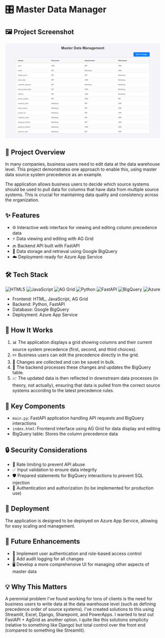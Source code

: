 # 🎛️ Master Data Manager

## 🖼️ Project Screenshot
![image](images/project-screenshot.png)


## 🚀 Project Overview

In many companies, business users need to edit data at the data warehouse level. This project demonstrates one approach to enable this, using master data source system precedence as an example. 

The application allows business users to decide which source systems should be used to pull data for columns that have data from multiple source systems. This is crucial for maintaining data quality and consistency across the organization.

## ✨ Features

- 🌐 Interactive web interface for viewing and editing column precedence data
- ⚡ Data viewing and editing with AG Grid
- 🔙 Backend API built with FastAPI
- 💾 Data storage and retrieval using Google BigQuery
- ☁️ Deployment-ready for Azure App Service

## 🛠️ Tech Stack

<p align="center">
  <img src="https://upload.wikimedia.org/wikipedia/commons/thumb/6/61/HTML5_logo_and_wordmark.svg/120px-HTML5_logo_and_wordmark.svg.png" alt="HTML5" width="50"/>
  <img src="https://upload.wikimedia.org/wikipedia/commons/thumb/6/6a/JavaScript-logo.png/120px-JavaScript-logo.png" alt="JavaScript" width="50"/>
  <img src="https://blog.ag-grid.com/content/images/2021/11/logo-dark-theme-white-writing.svg" alt="AG Grid" height="50"/>
  <img src="https://upload.wikimedia.org/wikipedia/commons/thumb/c/c3/Python-logo-notext.svg/121px-Python-logo-notext.svg.png" alt="Python" width="50"/>
  <img src="https://fastapi.tiangolo.com/img/logo-margin/logo-teal.png" alt="FastAPI" width="100"/>
  <img src="https://www.vectorlogo.zone/logos/google_bigquery/google_bigquery-ar21.svg" alt="BigQuery" width="70"/>
  <img src="https://upload.wikimedia.org/wikipedia/commons/thumb/f/fa/Microsoft_Azure.svg/150px-Microsoft_Azure.svg.png" alt="Azure" width="50"/>
</p>

- Frontend: HTML, JavaScript, AG Grid
- Backend: Python, FastAPI
- Database: Google BigQuery
- Deployment: Azure App Service

## 🔧 How It Works

1. 📊 The application displays a grid showing columns and their current source system precedence (first, second, and third choices).
2. ✏️ Business users can edit the precedence directly in the grid.
3. 💾 Changes are collected and can be saved in bulk.
4. 🔄 The backend processes these changes and updates the BigQuery table.
5. 📈 The updated data is then reflected in downstream data processes (in theory, not actually), ensuring that data is pulled from the correct source systems according to the latest precedence rules.

## 🧩 Key Components

- `main.py`: FastAPI application handling API requests and BigQuery interactions
- `index.html`: Frontend interface using AG Grid for data display and editing
- BigQuery table: Stores the column precedence data

## 🔒 Security Considerations

- 🚦 Rate limiting to prevent API abuse
- ✅ Input validation to ensure data integrity
- 🛡️ Prepared statements for BigQuery interactions to prevent SQL injection
- 🔐 Authentication and authorization (to be implemented for production use)

## 🚀 Deployment

The application is designed to be deployed on Azure App Service, allowing for easy scaling and management.

## 🔮 Future Enhancements

- 👤 Implement user authentication and role-based access control
- 📝 Add audit logging for all changes
- 🖥️ Develop a more comprehensive UI for managing other aspects of master data

## 💡 Why This Matters

A perennial problem I've found working for tons of clients is the need for business users to write data at the data warehouse level (such as defining precedence order of source systems). I've created solutions to this using Streamlit, Excel, Django, Sharepoint, and PowerApps. I wanted to test out FastAPI + AgGrid as another option. I quite like this solutions simplicity (relative to something like Django) but total control over the front end (compared to something like Streamlit). 

